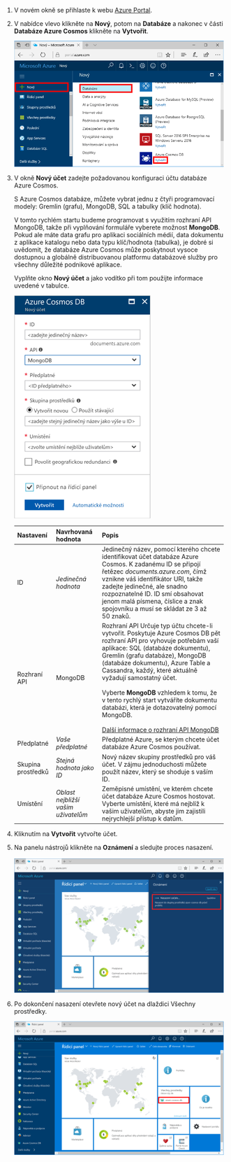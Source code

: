 1. V novém okně se přihlaste k webu [Azure Portal](https://portal.azure.com/).
2. V nabídce vlevo klikněte na **Nový**, potom na **Databáze** a nakonec v části **Databáze Azure Cosmos** klikněte na **Vytvořit**.
   
   ![Snímek obrazovky webu Azure Portal se zvýrazněním položek Další služby a Databáze Azure Cosmos](./media/cosmos-db-create-dbaccount-mongodb/create-nosql-db-databases-json-tutorial-1.png)

3. V okně **Nový účet** zadejte požadovanou konfiguraci účtu databáze Azure Cosmos. 

    S Azure Cosmos databáze, můžete vybrat jednu z čtyři programovací modely: Gremlin (grafu), MongoDB, SQL a tabulky (klíč hodnota). 
       
    V tomto rychlém startu budeme programovat s využitím rozhraní API MongoDB, takže při vyplňování formuláře vyberete možnost **MongoDB**. Pokud ale máte data grafu pro aplikaci sociálních médií, data dokumentu z aplikace katalogu nebo data typu klíč/hodnota (tabulka), je dobré si uvědomit, že databáze Azure Cosmos může poskytnout vysoce dostupnou a globálně distribuovanou platformu databázové služby pro všechny důležité podnikové aplikace.

    Vyplňte okno **Nový účet** a jako vodítko při tom použijte informace uvedené v tabulce.
 
    ![Snímek okna Nový v databázi Azure Cosmos](./media/cosmos-db-create-dbaccount-mongodb/create-nosql-db-databases-json-tutorial-2.png)
   
    Nastavení|Navrhovaná hodnota|Popis
    ---|---|---
    ID|*Jedinečná hodnota*|Jedinečný název, pomocí kterého chcete identifikovat účet databáze Azure Cosmos. K zadanému ID se připojí řetězec *documents.azure.com*, čímž vznikne váš identifikátor URI, takže zadejte jedinečné, ale snadno rozpoznatelné ID. ID smí obsahovat jenom malá písmena, číslice a znak spojovníku a musí se skládat ze 3 až 50 znaků.
    Rozhraní API|MongoDB|Rozhraní API Určuje typ účtu chcete-li vytvořit. Poskytuje Azure Cosmos DB pět rozhraní API pro vyhovuje potřebám vaší aplikace: SQL (databáze dokumentu), Gremlin (grafu databáze), MongoDB (databáze dokumentu), Azure Table a Cassandra, každý, které aktuálně vyžadují samostatný účet. <br><br>Vyberte **MongoDB** vzhledem k tomu, že v tento rychlý start vytváříte dokumentu databázi, která je dotazovatelný pomocí MongoDB.<br><br>[Další informace o rozhraní API MongoDB](../articles/cosmos-db/mongodb-introduction.md)|
    Předplatné|*Vaše předplatné*|Předplatné Azure, se kterým chcete účet databáze Azure Cosmos používat. 
    Skupina prostředků|*Stejná hodnota jako ID*|Nový název skupiny prostředků pro váš účet. V zájmu jednoduchosti můžete použít název, který se shoduje s vaším ID. 
    Umístění|*Oblast nejbližší vašim uživatelům*|Zeměpisné umístění, ve kterém chcete účet databáze Azure Cosmos hostovat. Vyberte umístění, které má nejblíž k vašim uživatelům, abyste jim zajistili nejrychlejší přístup k datům.

4. Kliknutím na **Vytvořit** vytvořte účet.
5. Na panelu nástrojů klikněte na **Oznámení** a sledujte proces nasazení.

    ![Oznámení o zahájení nasazení](./media/cosmos-db-create-dbaccount-mongodb/azure-documentdb-nosql-notification.png)

6.  Po dokončení nasazení otevřete nový účet na dlaždici Všechny prostředky. 

    ![Účet Azure Cosmos DB na dlaždici všechny prostředky](./media/cosmos-db-create-dbaccount-mongodb/azure-documentdb-all-resources.png)
